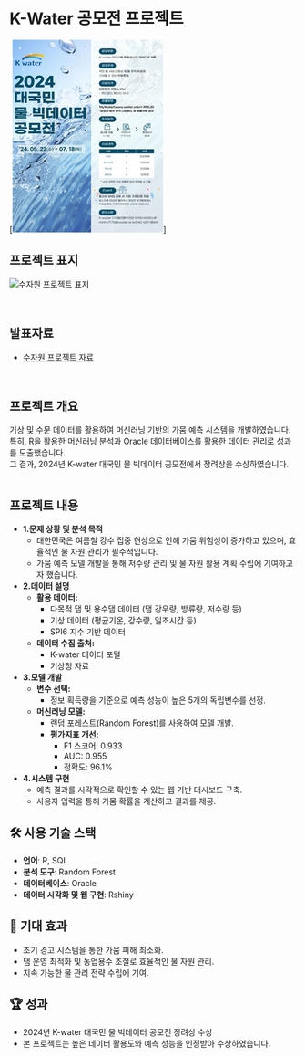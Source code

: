 # K-Water 공모전 프로젝트
[![공모전 표지](물공모전.jpg)]

<div>
  <h2> <strong>프로젝트 표지</strong> </h2>
</div>

![수자원 프로젝트 표지](수자원_표지.png)

<br>

<div>
  <h2><strong>발표자료</strong></h2>
</div>

<ul>
  <li><a href="수자원프로젝트.pdf">수자원 프로젝트 자료</a></li>
</ul>


<br>

<div>
  <h2><strong>프로젝트 개요</strong></h2>
  기상 및 수문 데이터를 활용하여 머신러닝 기반의 가뭄 예측 시스템을 개발하였습니다.<br>
  특히, R을 활용한 머신러닝 분석과 Oracle 데이터베이스를 활용한 데이터 관리로 성과를 도출했습니다.<br>
  그 결과, 2024년 K-water 대국민 물 빅데이터 공모전에서 장려상을 수상하였습니다.
</div>

<br>

<div>
  <h2><strong>프로젝트 내용</strong></h2>
  <ul>
    <li><strong>1.문제 상황 및 분석 목적</strong>
      <ul>
        <li>대한민국은 여름철 강수 집중 현상으로 인해 가뭄 위험성이 증가하고 있으며, 효율적인 물 자원 관리가 필수적입니다.</li>
        <li>가뭄 예측 모델 개발을 통해 저수량 관리 및 물 자원 활용 계획 수립에 기여하고자 했습니다.</li>
      </ul>
    </li>
    <li><strong>2.데이터 설명</strong>
      <ul>
        <li><strong>활용 데이터:</strong>
          <ul>
            <li>다목적 댐 및 용수댐 데이터 (댐 강우량, 방류량, 저수량 등)</li>
            <li>기상 데이터 (평균기온, 강수량, 일조시간 등)</li>
            <li>SPI6 지수 기반 데이터</li>
          </ul>
        </li>
        <li><strong>데이터 수집 출처:</strong>
          <ul>
            <li>K-water 데이터 포털</li>
            <li>기상청 자료</li>
          </ul>
        </li>
      </ul>
    </li>
    <li><strong>3.모델 개발</strong>
      <ul>
        <li><strong>변수 선택:</strong>
          <ul>
            <li>정보 획득량을 기준으로 예측 성능이 높은 5개의 독립변수를 선정.</li>
          </ul>
        </li>
        <li> <strong>머신러닝 모델:</strong>
          <ul>
            <li>랜덤 포레스트(Random Forest)를 사용하여 모델 개발.</li>
            <li><strong>평가지표 개선:</strong>
              <ul>
                <li>F1 스코어: 0.933</li>
                <li>AUC: 0.955</li>
                <li>정확도: 96.1%</li>
              </ul>
            </li>
          </ul>
        </li>
      </ul>
    </li>
    <li><strong>4.시스템 구현</strong>
      <ul>
        <li>예측 결과를 시각적으로 확인할 수 있는 웹 기반 대시보드 구축.</li>
        <li>사용자 입력을 통해 가뭄 확률을 계산하고 결과를 제공.</li>
      </ul>
    </li>
  </ul>
</div>

<div>
  <h2><strong>🛠 사용 기술 스택</strong></h2>
  <ul>
    <li><strong>언어</strong>: R, SQL</li>
    <li><strong>분석 도구</strong>: Random Forest</li>
    <li><strong>데이터베이스</strong>: Oracle</li>
    <li><strong>데이터 시각화 및 웹 구현</strong>: Rshiny</li>
  </ul>
</div>

<div>
  <h2><strong>📜 기대 효과</strong></h2>
  <ul>
    <li>조기 경고 시스템을 통한 가뭄 피해 최소화.</li>
    <li>댐 운영 최적화 및 농업용수 조절로 효율적인 물 자원 관리.</li>
    <li>지속 가능한 물 관리 전략 수립에 기여.</li>
  </ul>
</div>

<div>
  <h2><strong>🏆 성과</strong></h2>
  <ul>
    <li>2024년 K-water 대국민 물 빅데이터 공모전 장려상 수상</li>
    <li>본 프로젝트는 높은 데이터 활용도와 예측 성능을 인정받아 수상하였습니다.</li>
  </ul>
</div>

